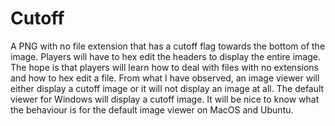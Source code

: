 # Cutoff
A PNG with no file extension that has a cutoff flag towards the bottom of the image. Players will have to hex edit the headers to display the entire image. The hope is that players will learn how to deal with files with no extensions and how to hex edit a file. From what I have observed, an image viewer will either display a cutoff image or it will not display an image at all. The default viewer for Windows will display a cutoff image. It will be nice to know what the behaviour is for the default image viewer on MacOS and Ubuntu.